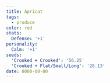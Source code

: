 ```yaml
---
title: Apricat
tags:
  - produce
color: red
stats:
  Defense: '+1'
personality:
  Calm: '+1'
seeds:
  'Crooked + Crooked': '56.25'
  'Crooked + Flat/Small/Long': '28.13'
date: 0000-00-00
---
```

